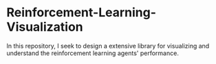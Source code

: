 # Reinforcement-Learning-Visualization
In this repository, I seek to design a extensive library for visualizing and understand the reinforcement learning agents' performance.
